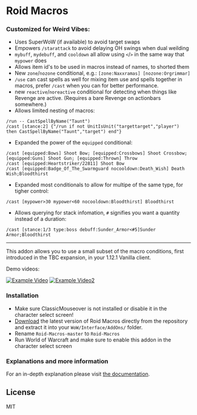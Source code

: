 # Roid Macros

### Customized for Weird Vibes:  
* Uses SuperWoW (if available) to avoid target swaps
* Empowers `/starattack` to avoid delaying OH swings when dual weilding
* `mybuff`, `mydebuff`, and `cooldown` all allow using `<`/`>` in the same way that `mypower` does
* Allows item id's to be used in macros instead of names, to shorted them
* New `zone`/`nozone` conditional, e.g.: `[zone:Naxxramas] [nozone:Orgrimmar]`
* `/use` can cast spells as well for mixing item use and spells together in macros, prefer `/cast` when you can for better performance.
* new `reactive`/`noreactive` conditional for detecting when things like Revenge are active. (Requires a bare Revenge on actionbars somewhere.)
* Allows limited nesting of macros:
```
/run -- CastSpellByName("Taunt")
/cast [stance:2] {"/run if not UnitIsUnit("targettarget","player") then CastSpellByName("Taunt","target") end"}
```
* Expanded the power of the `equipped` conditional:
```
/cast [equipped:Bows] Shoot Bow; [equipped:Crossbows] Shoot Crossbow; [equipped:Guns] Shoot Gun; [equipped:Thrown] Throw
/cast [equipped:Heartstriker/22811] Shoot Bow
/cast [equipped:Badge_Of_The_Swarmguard nocooldown:Death_Wish] Death Wish;Bloodthirst
```
* Expanded most conditionals to allow for multipe of the same type, for tigher control:
```
/cast [mypower>30 mypower<60 nocooldown:Bloodthirst] Bloodthirst
```
* Allows querying for stack infomation, `#` signifies you want a quantity instead of a duration:
```
/cast [stance:1/3 type:boss debuff:Sunder_Armor<#5]Sunder Armor;Bloodthirst
```

---

This addon allows you to use a small subset of the macro conditions, first introduced in the TBC expansion, in your 1.12.1 Vanilla client.

Demo videos:

[![Example Video](https://i9.ytimg.com/vi/xHTe4Df77MY/mq2.jpg?sqp=CJjhi5kG&rs=AOn4CLA0OYCKrr3Cj2p_ccYLYfUA_i9MOQ)](https://www.youtube.com/watch?v=xHTe4Df77MY)
[![Example Video2](https://i9.ytimg.com/vi/0w5nePeJlPU/mq2.jpg?sqp=CJjhi5kG&rs=AOn4CLBzPjcmu5zGYpT3vR5ieDvVyuE-iw)](https://www.youtube.com/watch?v=0w5nePeJlPU)

### Installation

- Make sure ClassicMouseover is not installed or disable it in the character select screen!
- [Download](https://github.com/DennisWG/Roid-Macros/archive/master.zip) the latest version of Roid Macros directly from the repository and extract it into your `WoW/Interface/AddOns/` folder.
- Rename `Roid-Macros-master` to `Roid-Macros`
- Run World of Warcraft and make sure to enable this addon in the character select screen

### Explanations and more information

For an in-depth explanation please visit [the documentation](https://denniswg.github.io/Roid-Macros/).

License
----

MIT
